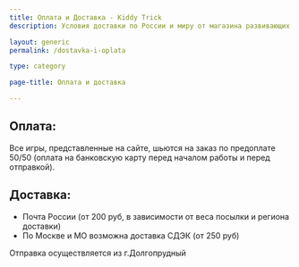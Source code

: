 ```yaml
---
title: Оплата и Доставка - Kiddy Trick
description: Условия доставки по России и миру от магазина развивающих игр Kiddy Trick

layout: generic
permalink: /dostavka-i-oplata

type: category

page-title: Оплата и доставка

---
```

## Оплата:

Все игры, представленные на сайте, шьются на заказ по предоплате 50/50 (оплата на банковскую карту перед началом работы и перед отправкой).

## Доставка:

- Почта России (от 200 руб, в зависимости от веса посылки и региона доставки)
- По Москве и МО возможна доставка СДЭК (от 250 руб)

Отправка осуществляется из г.Долгопрудный